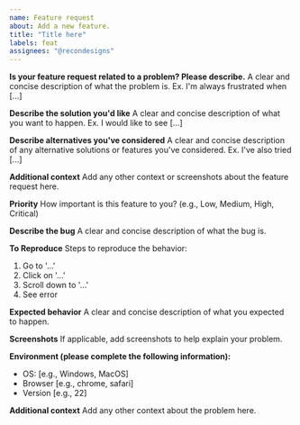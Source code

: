 ```yaml
---
name: Feature request
about: Add a new feature.
title: "Title here"
labels: feat
assignees: "@recondesigns"
---
```


**Is your feature request related to a problem? Please describe.**
A clear and concise description of what the problem is. Ex. I'm always frustrated when [...]

**Describe the solution you'd like**
A clear and concise description of what you want to happen. Ex. I would like to see [...]

**Describe alternatives you've considered**
A clear and concise description of any alternative solutions or features you've considered. Ex. I've also tried [...]

**Additional context**
Add any other context or screenshots about the feature request here.

**Priority**
How important is this feature to you? (e.g., Low, Medium, High, Critical)

**Describe the bug**
A clear and concise description of what the bug is.

**To Reproduce**
Steps to reproduce the behavior:

1. Go to '...'
2. Click on '...'
3. Scroll down to '...'
4. See error

**Expected behavior**
A clear and concise description of what you expected to happen.

**Screenshots**
If applicable, add screenshots to help explain your problem.

**Environment (please complete the following information):**

- OS: [e.g., Windows, MacOS]
- Browser [e.g., chrome, safari]
- Version [e.g., 22]

**Additional context**
Add any other context about the problem here.
